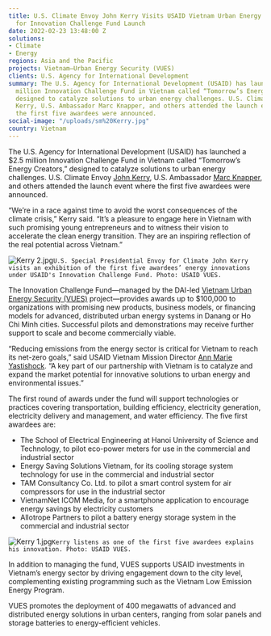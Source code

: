```yaml
---
title: U.S. Climate Envoy John Kerry Visits USAID Vietnam Urban Energy Security Project
  for Innovation Challenge Fund Launch
date: 2022-02-23 13:48:00 Z
solutions:
- Climate
- Energy
regions: Asia and the Pacific
projects: Vietnam—Urban Energy Security (VUES)
clients: U.S. Agency for International Development
summary: The U.S. Agency for International Development (USAID) has launched a $2.5
  million Innovation Challenge Fund in Vietnam called “Tomorrow’s Energy Creators,”
  designed to catalyze solutions to urban energy challenges. U.S. Climate Envoy John
  Kerry, U.S. Ambassador Marc Knapper, and others attended the launch event where
  the first five awardees were announced.
social-image: "/uploads/sm%20Kerry.jpg"
country: Vietnam
---
```


The U.S. Agency for International Development (USAID) has launched a $2.5 million Innovation Challenge Fund in Vietnam called “Tomorrow’s Energy Creators,” designed to catalyze solutions to urban energy challenges. U.S. Climate Envoy [John Kerry](https://www.state.gov/biographies/john-kerry/), U.S. Ambassador [Marc Knapper](https://www.state.gov/biographies/marc-knapper/), and others attended the launch event where the first five awardees were announced.

“We’re in a race against time to avoid the worst consequences of the climate crisis,” Kerry said. “It’s a pleasure to engage here in Vietnam with such promising young entrepreneurs and to witness their vision to accelerate the clean energy transition. They are an inspiring reflection of the real potential across Vietnam.”  

![Kerry 2.jpg](/uploads/Kerry%202.jpg)`U.S. Special Presidential Envoy for Climate John Kerry visits an exhibition of the first five awardees’ energy innovations under USAID's Innovation Challenge Fund. Photo: USAID VUES.` 

The Innovation Challenge Fund—managed by the DAI-led [Vietnam Urban Energy Security (VUES)](https://www.dai.com/our-work/projects/vietnam-urban-energy-security) project—provides awards up to $100,000 to organizations with promising new products, business models, or financing models for advanced, distributed urban energy systems in Danang or Ho Chi Minh cities. Successful pilots and demonstrations may receive further support to scale and become commercially viable.

“Reducing emissions from the energy sector is critical for Vietnam to reach its net-zero goals,” said USAID Vietnam Mission Director [Ann Marie Yastishock](https://www.usaid.gov/who-we-are/organization/ann-marie-yastishock). “A key part of our partnership with Vietnam is to catalyze and expand the market potential for innovative solutions to urban energy and environmental issues.”

The first round of awards under the fund will support technologies or practices covering transportation, building efficiency, electricity generation, electricity delivery and management, and water efficiency. The five first awardees are:

* The School of Electrical Engineering at Hanoi University of Science and Technology, to pilot eco-power meters for use in the commercial and industrial sector
* Energy Saving Solutions Vietnam, for its cooling storage system technology for use in the commercial and industrial sector
* TAM Consultancy Co. Ltd. to pilot a smart control system for air compressors for use in the industrial sector
* VietnamNet ICOM Media, for a smartphone application to encourage energy savings by electricity customers
* Allotrope Partners to pilot a battery energy storage system in the commercial and industrial sector

![Kerry 1.jpg](/uploads/Kerry%201.jpg)`Kerry listens as one of the first five awardees explains his innovation. Photo: USAID VUES.`

In addition to managing the fund, VUES supports USAID investments in Vietnam’s energy sector by driving engagement down to the city level, complementing existing programming such as the Vietnam Low Emission Energy Program.

VUES promotes the deployment of 400 megawatts of advanced and distributed energy solutions in urban centers, ranging from solar panels and storage batteries to energy-efficient vehicles. 